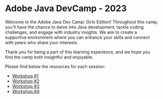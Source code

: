 # Adobe Java DevCamp - 2023

Welcome to the Adobe Java Dev Camp: Girls Edition!
Throughout this camp, you'll have the chance to delve into Java development, tackle coding challenges, and engage with
industry insights.
We aim to create a supportive environment where you can enhance your skills and connect with peers who share your
interests.

Thank you for being a part of this learning experience, and we hope you find the camp both insightful and enjoyable.

Please find below the resources for each session:

- [Workshop #1](workshop1/README.md)
- [Workshop #2](workshop2/README.md)
- [Workshop #3](workshop3/README.md)
- [Workshop #4](workshop4/README.md)
